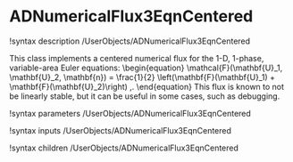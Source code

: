 # ADNumericalFlux3EqnCentered

!syntax description /UserObjects/ADNumericalFlux3EqnCentered

This class implements a centered numerical flux for the 1-D, 1-phase, variable-area Euler
equations:
\begin{equation}
  \mathcal{F}(\mathbf{U}_1, \mathbf{U}_2, \mathbf{n})
    = \frac{1}{2} \left(\mathbf{F}(\mathbf{U}_1) + \mathbf{F}(\mathbf{U}_2)\right) \,.
\end{equation}
This flux is known to not be linearly stable, but it can be useful in some
cases, such as debugging.

!syntax parameters /UserObjects/ADNumericalFlux3EqnCentered

!syntax inputs /UserObjects/ADNumericalFlux3EqnCentered

!syntax children /UserObjects/ADNumericalFlux3EqnCentered
